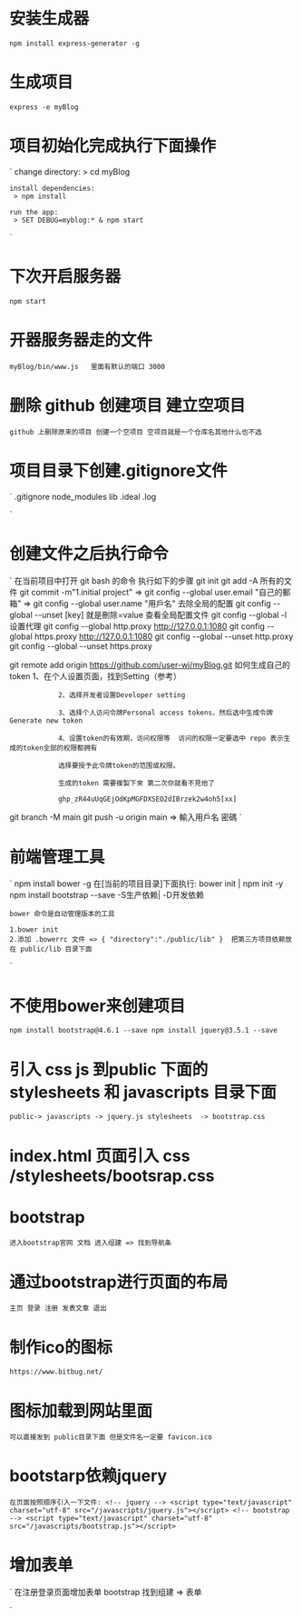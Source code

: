 # 安装生成器

`npm install express-generator -g`

# 生成项目

`express -e myBlog`

# 项目初始化完成执行下面操作

`
    change directory:
     > cd myBlog

    install dependencies:
     > npm install

    run the app:
     > SET DEBUG=myblog:* & npm start
`

# 下次开启服务器

`npm start`

# 开器服务器走的文件

`myBlog/bin/www.js   里面有默认的端口 3000`

# 删除 github 创建项目 建立空项目
`github 上删除原来的项目 创建一个空项目 空项目就是一个仓库名其他什么也不选`

# 项目目录下创建.gitignore文件
`
    .gitignore
    node_modules
    lib
    .ideal
    .log

`

# 创建文件之后执行命令

`
在当前项目中打开 git bash 的命令
执行如下的步骤
git init
git add -A             所有的文件
git commit -m"1.initial project"          => git config --global user.email "自己的郵箱"
                                          => git config --global user.name "用戶名"
                                          去除全局的配置
                                          git config --global --unset [key] 就是刪除=value
                                          查看全局配置文件
                                          git config --global -l
                                          设置代理
                                          git config --global http.proxy  http://127.0.0.1:1080
                                          git config --global https.proxy  http://127.0.0.1:1080
                                          git config --global --unset http.proxy
                                          git config --global --unset https.proxy

git remote add origin https://github.com/user-wj/myBlog.git
                如何生成自己的token
                1、在个人设置页面，找到Setting（参考）

                2、选择开发者设置Developer setting

                3、选择个人访问令牌Personal access tokens，然后选中生成令牌Generate new token

                4、设置token的有效期，访问权限等  访问的权限一定要选中 repo 表示生成的token全部的权限都拥有

                选择要授予此令牌token的范围或权限。
                
                生成的token 需要複製下來 第二次你就看不見他了

                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[xx]
git branch -M main
git push -u origin main => 輸入用戶名 密碼
`

# 前端管理工具
`
    npm install bower -g
    在[当前的项目目录]下面执行: bower init | npm init -y
    npm install bootstrap --save -S生产依赖| -D开发依赖

    bower 命令是自动管理版本的工具
    
    1.bower init 
    2.添加 .bowerrc 文件 => { "directory":"./public/lib" }  把第三方项目依赖放在 public/lib 目录下面
`
# 不使用bower来创建项目
`
npm install bootstrap@4.6.1 --save
npm install jquery@3.5.1 --save
`
# 引入 css js 到public 下面的 stylesheets  和 javascripts 目录下面
`
    public->
            javascripts
                        -> jquery.js
            stylesheets 
                        -> bootstrap.css
`
# index.html 页面引入 css /stylesheets/bootsrap.css 

# bootstrap 
`
    进入bootstrap官网
    文档
    进入组建 => 找到导航条
`

# 通过bootstrap进行页面的布局
`
    主页
    登录
    注册
    发表文章
    退出
`

# 制作ico的图标
`
    https://www.bitbug.net/
`

# 图标加载到网站里面
`
    可以直接发到 public目录下面 但是文件名一定要 favicon.ico
`
# bootstarp依赖jquery
`
    在页面按照顺序引入一下文件:
            <!-- jquery -->
            <script type="text/javascript" charset="utf-8" src="/javascripts/jquery.js"></script>
            <!-- bootstrap  -->
            <script type="text/javascript" charset="utf-8" src="/javascripts/bootstrap.js"></script>
`

# 增加表单
`
    在注册登录页面增加表单
    bootstrap  找到组建 => 表单
    
`